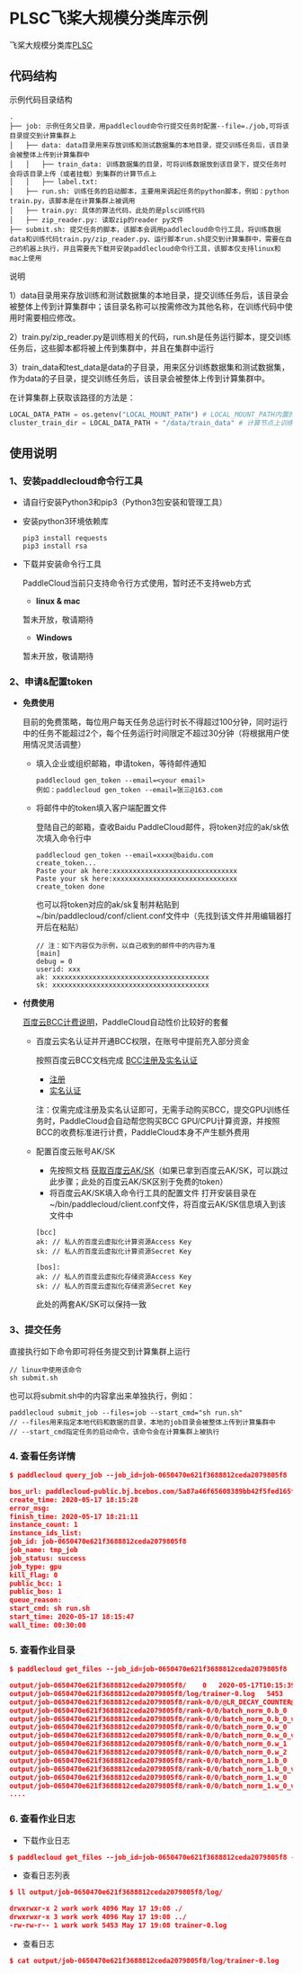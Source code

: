 # PLSC飞桨大规模分类库示例
飞桨大规模分类库[PLSC](https://github.com/PaddlePaddle/PLSC)

## 代码结构

示例代码目录结构
```
.
├── job: 示例任务父目录，用paddlecloud命令行提交任务时配置--file=./job,可将该目录提交到计算集群上
│   ├── data: data目录用来存放训练和测试数据集的本地目录，提交训练任务后，该目录会被整体上传到计算集群中
│   │   ├── train_data: 训练数据集的目录，可将训练数据放到该目录下，提交任务时会将该目录上传（或者挂载）到集群的计算节点上
│   │   ├── label.txt: 
│   ├── run.sh: 训练任务的启动脚本，主要用来调起任务的python脚本，例如：python train.py，该脚本是在计算集群上被调用
│   ├── train.py: 具体的算法代码，此处的是plsc训练代码
│   ├── zip_reader.py: 读取zip的reader py文件
├── submit.sh: 提交任务的脚本，该脚本会调用paddlecloud命令行工具，将训练数据data和训练代码train.py/zip_reader.py、运行脚本run.sh提交到计算集群中，需要在自己的机器上执行，并且需要先下载并安装paddlecloud命令行工具，该脚本仅支持linux和mac上使用
```

说明


1）data目录用来存放训练和测试数据集的本地目录，提交训练任务后，该目录会被整体上传到计算集群中；该目录名称可以按需修改为其他名称，在训练代码中使用时需要相应修改。


2）train.py/zip_reader.py是训练相关的代码，run.sh是任务运行脚本，提交训练任务后，这些脚本都将被上传到集群中，并且在集群中运行


3）train_data和test_data是data的子目录，用来区分训练数据集和测试数据集，作为data的子目录，提交训练任务后，该目录会被整体上传到计算集群中。


在计算集群上获取该路径的方法是：
```python
LOCAL_DATA_PATH = os.getenv("LOCAL_MOUNT_PATH") # LOCAL_MOUNT_PATH内置的环境变量，直接获取该值即可
cluster_train_dir = LOCAL_DATA_PATH + "/data/train_data" # 计算节点上训练数据的路径
```

## 使用说明

### 1、安装paddlecloud命令行工具

   - 请自行安装Python3和pip3（Python3包安装和管理工具）

   - 安装python3环境依赖库
     ```shell
     pip3 install requests
     pip3 install rsa
     ```

   - 下载并安装命令行工具


     PaddleCloud当前只支持命令行方式使用，暂时还不支持web方式

     - **linux & mac**
    
    
      暂未开放，敬请期待


     - **Windows**


      暂未开放，敬请期待
      
      
### 2、申请&配置token
- **免费使用**


   目前的免费策略，每位用户每天任务总运行时长不得超过100分钟，同时运行中的任务不能超过2个，每个任务运行时间限定不超过30分钟（将根据用户使用情况灵活调整）


   - 填入企业或组织邮箱，申请token，等待邮件通知
  
     ```
     paddlecloud gen_token --email=<your email>
     例如：paddlecloud gen_token --email=张三@163.com
     ```
     
   - 将邮件中的token填入客户端配置文件
   
   
     登陆自己的邮箱，查收Baidu PaddleCloud邮件，将token对应的ak/sk依次填入命令行中
     ```
     paddlecloud gen_token --email=xxxx@baidu.com
     create_token...
     Paste your ak here:xxxxxxxxxxxxxxxxxxxxxxxxxxxxxxx
     Paste your sk here:xxxxxxxxxxxxxxxxxxxxxxxxxxxxxxx
     create_token done
     ```
     
     也可以将token对应的ak/sk复制并粘贴到~/bin/paddlecloud/conf/client.conf文件中（先找到该文件并用编辑器打开后在粘贴）
     ```shell
     // 注：如下内容仅为示例，以自己收到的邮件中的内容为准
     [main]
     debug = 0
     userid: xxx
     ak: xxxxxxxxxxxxxxxxxxxxxxxxxxxxxxxxxxxxxxx
     sk: xxxxxxxxxxxxxxxxxxxxxxxxxxxxxxxxxxxxxxx
     ```
- **付费使用**

   [百度云BCC计费说明](https://cloud.baidu.com/doc/BCC/s/Ajy6x35ik)，PaddleCloud自动性价比较好的套餐
   - 百度云实名认证并开通BCC权限，在账号中提前充入部分资金

     按照百度云BCC文档完成 [BCC注册及实名认证](https://cloud.baidu.com/doc/BCC/s/3k4torn21#%E6%B3%A8%E5%86%8C%E5%8F%8A%E5%AE%9E%E5%90%8D%E8%AE%A4%E8%AF%81)
     - [注册](https://cloud.baidu.com/doc/UserGuide/s/ejwvy3fo2#%E6%B3%A8%E5%86%8C%E7%99%BE%E5%BA%A6%E8%B4%A6%E5%8F%B7)
     - [实名认证](https://cloud.baidu.com/doc/UserGuide/s/8jwvy3c96)
     
     注：仅需完成注册及实名认证即可，无需手动购买BCC，提交GPU训练任务时，PaddleCloud会自动帮您购买BCC GPU/CPU计算资源，并按照BCC的收费标准进行计费，PaddleCloud本身不产生额外费用
     
   - 配置百度云账号AK/SK
      - 先按照文档 [获取百度云AK/SK](https://cloud.baidu.com/doc/Reference/s/9jwvz2egb)（如果已拿到百度云AK/SK，可以跳过此步骤；此处的百度云AK/SK区别于免费的token）
      - 将百度云AK/SK填入命令行工具的配置文件
      打开安装目录在~/bin/paddlecloud/client.conf文件，将百度云AK/SK信息填入到该文件中
      ```shell
      [bcc]
      ak: // 私人的百度云虚拟化计算资源Access Key
      sk: // 私人的百度云虚拟化计算资源Secret Key
 
      [bos]:
      ak: // 私人的百度云虚拟化存储资源Access Key
      sk: // 私人的百度云虚拟化存储资源Secret Key
      ```
      此处的两套AK/SK可以保持一致
      

### 3、提交任务

  直接执行如下命令即可将任务提交到计算集群上运行
  ```shell
  // linux中使用该命令
  sh submit.sh
  ```
  也可以将submit.sh中的内容拿出来单独执行，例如：
  ```shell
  paddlecloud submit_job --files=job --start_cmd="sh run.sh"
  // --files用来指定本地代码和数据的目录，本地的job目录会被整体上传到计算集群中
  // --start_cmd指定任务的启动命令，该命令会在计算集群上被执行
  ```
### 4. 查看任务详情
```json
$ paddlecloud query_job --job_id=job-0650470e621f3688812ceda2079805f8

bos_url: paddlecloud-public.bj.bcebos.com/5a87a46f65608389bb42f5fed165f3c1/plsc
create_time: 2020-05-17 18:15:28
error_msg:
finish_time: 2020-05-17 18:21:11
instance_count: 1
instance_ids_list:
job_id: job-0650470e621f3688812ceda2079805f8
job_name: tmp_job
job_status: success
job_type: gpu
kill_flag: 0
public_bcc: 1
public_bos: 1
queue_reason:
start_cmd: sh run.sh
start_time: 2020-05-17 18:15:47
wall_time: 00:30:00
```
### 5. 查看作业目录
```json
$ paddlecloud get_files --job_id=job-0650470e621f3688812ceda2079805f8

output/job-0650470e621f3688812ceda2079805f8/	0	2020-05-17T10:15:39Z
output/job-0650470e621f3688812ceda2079805f8/log/trainer-0.log	5453	2020-05-17T10:16:09Z
output/job-0650470e621f3688812ceda2079805f8/rank-0/0/@LR_DECAY_COUNTER@	32	2020-05-17T10:16:09Z
output/job-0650470e621f3688812ceda2079805f8/rank-0/0/batch_norm_0.b_0	280	2020-05-17T10:16:01Z
output/job-0650470e621f3688812ceda2079805f8/rank-0/0/batch_norm_0.b_0_velocity_0	280	2020-05-17T10:16:09Z
output/job-0650470e621f3688812ceda2079805f8/rank-0/0/batch_norm_0.w_0	280	2020-05-17T10:16:01Z
output/job-0650470e621f3688812ceda2079805f8/rank-0/0/batch_norm_0.w_0_velocity_0	280	2020-05-17T10:16:09Z
output/job-0650470e621f3688812ceda2079805f8/rank-0/0/batch_norm_0.w_1	280	2020-05-17T10:16:01Z
output/job-0650470e621f3688812ceda2079805f8/rank-0/0/batch_norm_0.w_2	280	2020-05-17T10:16:01Z
output/job-0650470e621f3688812ceda2079805f8/rank-0/0/batch_norm_1.b_0	280	2020-05-17T10:16:01Z
output/job-0650470e621f3688812ceda2079805f8/rank-0/0/batch_norm_1.b_0_velocity_0	280	2020-05-17T10:16:09Z
output/job-0650470e621f3688812ceda2079805f8/rank-0/0/batch_norm_1.w_0	280	2020-05-17T10:16:01Z
output/job-0650470e621f3688812ceda2079805f8/rank-0/0/batch_norm_1.w_0_velocity_0	280	2020-05-17T10:16:09Z
....
```

### 6. 查看作业日志

- 下载作业日志
```json
$ paddlecloud get_files --job_id=job-0650470e621f3688812ceda2079805f8 --prefix=output/job-0650470e621f3688812ceda2079805f8/log --download=1
```

- 查看日志列表
```json
$ ll output/job-0650470e621f3688812ceda2079805f8/log/

drwxrwxr-x 2 work work 4096 May 17 19:08 ./
drwxrwxr-x 3 work work 4096 May 17 19:08 ../
-rw-rw-r-- 1 work work 5453 May 17 19:08 trainer-0.log
```

- 查看日志
```json
$ cat output/job-0650470e621f3688812ceda2079805f8/log/trainer-0.log
```
